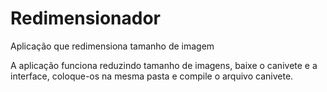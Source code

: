 # Redimensionador
Aplicação que redimensiona tamanho de imagem

A aplicação funciona reduzindo tamanho de imagens, baixe o canivete e a interface, coloque-os na mesma pasta e compile o arquivo canivete.
